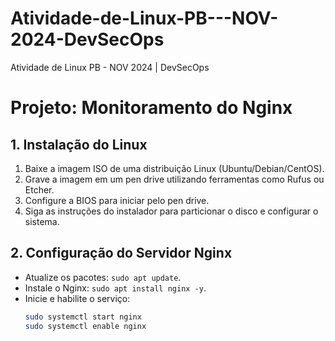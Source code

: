 # Atividade-de-Linux-PB---NOV-2024-DevSecOps
Atividade de Linux PB - NOV 2024 | DevSecOps

# Projeto: Monitoramento do Nginx

## 1. Instalação do Linux
1. Baixe a imagem ISO de uma distribuição Linux (Ubuntu/Debian/CentOS).
2. Grave a imagem em um pen drive utilizando ferramentas como Rufus ou Etcher.
3. Configure a BIOS para iniciar pelo pen drive.
4. Siga as instruções do instalador para particionar o disco e configurar o sistema.

## 2. Configuração do Servidor Nginx
- Atualize os pacotes: `sudo apt update`.
- Instale o Nginx: `sudo apt install nginx -y`.
- Inicie e habilite o serviço: 
  ```bash
  sudo systemctl start nginx
  sudo systemctl enable nginx

